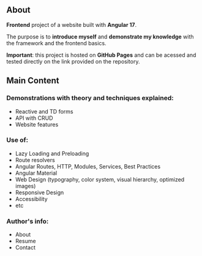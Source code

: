 ## About

**Frontend** project of a website built with **Angular 17**. 

The purpose is to **introduce myself** and **demonstrate my knowledge** with the framework and the frontend basics. 

**Important**: this project is hosted on **GitHub Pages** and can be acessed and tested directly on the link provided on the repository.

## Main Content

### Demonstrations with theory and techniques explained:
- Reactive and TD forms
- API with CRUD
- Website features

### Use of:
- Lazy Loading and Preloading
- Route resolvers
- Angular Routes, HTTP, Modules, Services, Best Practices
- Angular Material
- Web Design (typography, color system, visual hierarchy, optimized images)
- Responsive Design
- Accessibility
- etc

### Author's info:
- About
- Resume
- Contact
